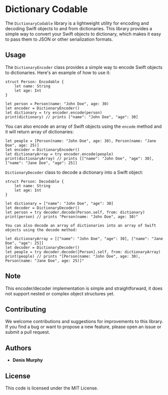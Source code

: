 
# Dictionary Codable

The `DictionaryCodable` library is a lightweight utility for encoding and decoding Swift objects to and from dictionaries. This library provides a simple way to convert your Swift objects to dictionary, which makes it easy to pass them to JSON or other serialization formats.

## Usage

The `DictionaryEncoder` class provides a simple way to encode Swift objects to dictionaries. Here's an example of how to use it:

```
struct Person: Encodable {
    let name: String
    let age: Int
}

let person = Person(name: "John Doe", age: 30)
let encoder = DictionaryEncoder()
let dictionary = try encoder.encode(person)
print(dictionary) // prints ["name": "John Doe", "age": 30]
```

You can also encode an array of Swift objects using the `encode` method and it will return array of dictionaries:

```
let people = [Person(name: "John Doe", age: 30), Person(name: "Jane Doe", age: 25)]
let encoder = DictionaryEncoder()
let dictionaryArray = try encoder.encode(people)
print(dictionaryArray) // prints [["name": "John Doe", "age": 30], ["name": "Jane Doe", "age": 25]]
```

`DictionaryDecoder` class to decode a dictionary into a Swift object:

```
struct Person: Decodable {
    let name: String
    let age: Int
}

let dictionary = ["name": "John Doe", "age": 30]
let decoder = DictionaryDecoder()
let person = try decoder.decode(Person.self, from: dictionary)
print(person) // prints "Person(name: "John Doe", age: 30)"

You can also decode an array of dictionaries into an array of Swift objects using the decode method:

let dictionaryArray = [["name": "John Doe", "age": 30], ["name": "Jane Doe", "age": 25]]
let decoder = DictionaryDecoder()
let people = try decoder.decode([Person].self, from: dictionaryArray)
print(people) // prints "[Person(name: "John Doe", age: 30), Person(name: "Jane Doe", age: 25)]"
```

## Note

This encoder/decoder implementation is simple and straightforward, it does not support nested or complex object structures yet.

## Contributing

We welcome contributions and suggestions for improvements to this library. If you find a bug or want to propose a new feature, please open an issue or submit a pull request.

## Authors

-   **Denis Murphy**

## License
This code is licensed under the MIT License.
